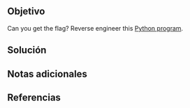 ## Objetivo
Can you get the flag? Reverse engineer this [Python program](https://artifacts.picoctf.net/c/50/unpackme.flag.py).
## Solución


## Notas adicionales

## Referencias